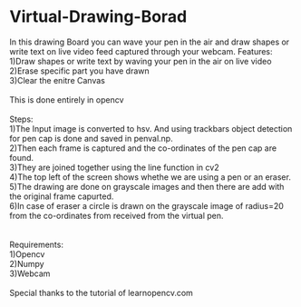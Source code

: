 # Virtual-Drawing-Borad
In this drawing Board you can wave your pen in the air and draw shapes or write text on live video feed captured through your webcam.
Features:<br/>
1)Draw shapes or write text by waving your pen in the air on live video
<br/>2)Erase specific part you have drawn
<br/>3)Clear the enitre Canvas
<br/>
<br/>This is done entirely in opencv
<br/>
<br/>Steps:
<br/>1)The Input image is converted to hsv. And using trackbars object detection for pen cap is done and saved in penval.np. 
<br/>2)Then each frame is captured and the co-ordinates of the pen cap are found. 
<br/>3)They are joined together using the line function in cv2
<br/>4)The top left of the screen shows whethe we are using a pen or an eraser.
<br/>5)The drawing are done on grayscale images and then there are add with the original frame capurted.
<br/>6)In case of eraser a circle is drawn on the grayscale image of radius=20 from the co-ordinates from received from the virtual pen.
<br/>
<br/>
<br/>Requirements:
<br/>1)Opencv
<br/>2)Numpy
<br/>3)Webcam
<br/>
<br/>Special thanks to the tutorial of learnopencv.com
